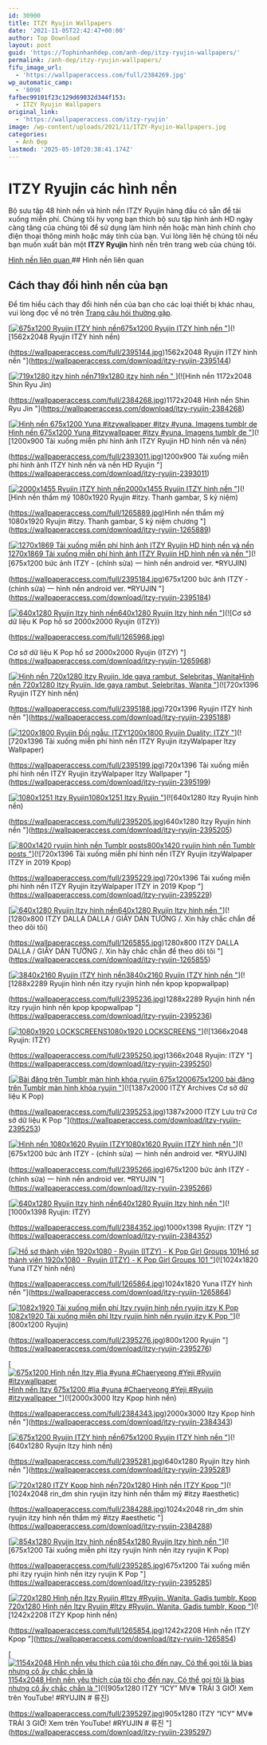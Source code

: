 ```yaml
---
id: 30900
title: ITZY Ryujin Wallpapers
date: '2021-11-05T22:42:47+00:00'
author: Top Download
layout: post
guid: 'https://Tophinhanhdep.com/anh-dep/itzy-ryujin-wallpapers/'
permalink: /anh-dep/itzy-ryujin-wallpapers/
fifu_image_url:
  - 'https://wallpaperaccess.com/full/2384269.jpg'
wp_automatic_camp:
  - '8098'
fafbec99101f23c129d69032d344f153:
  - ITZY Ryujin Wallpapers
original_link:
  - 'https://wallpaperaccess.com/itzy-ryujin'
image: /wp-content/uploads/2021/11/ITZY-Ryujin-Wallpapers.jpg
categories:
  - Ảnh Đẹp
lastmod: '2025-05-10T20:38:41.174Z'
---
```

# ITZY Ryujin các hình nền

Bộ sưu tập 48 hình nền và hình nền ITZY Ryujin hàng đầu có sẵn để tải xuống miễn phí. Chúng tôi hy vọng bạn thích bộ sưu tập hình ảnh HD ngày càng tăng của chúng tôi để sử dụng làm hình nền hoặc màn hình chính cho điện thoại thông minh hoặc máy tính của bạn. Vui lòng liên hệ chúng tôi nếu bạn muốn xuất bản một **ITZY Ryujin** hình nền trên trang web của chúng tôi.

[Hình nền liên quan ](#related) ## Hình nền liên quan

## Cách thay đổi hình nền của bạn

Để tìm hiểu cách thay đổi hình nền của bạn cho các loại thiết bị khác nhau, vui lòng đọc về nó trên [Trang câu hỏi thường gặp](https://tophinhanhdep.com/faq/).

  
[[![675x1200 Ryujin ITZY hình nền](https://wallpaperaccess.com/full/2384269.jpg)675x1200 Ryujin ITZY hình nền "](https://wallpaperaccess.com/download/itzy-ryujin-2384269)](![1562x2048 Ryujin ITZY hình nền)

(https://wallpaperaccess.com/full/2395144.jpg)1562x2048 Ryujin ITZY hình nền "](https://wallpaperaccess.com/download/itzy-ryujin-2395144)

[[![719x1280 itzy hình nền](https://wallpaperaccess.com/full/1265900.jpg)719x1280 itzy hình nền " ](https://wallpaperaccess.com/download/itzy-ryujin-1265900)](![Hình nền 1172x2048 Shin Ryu Jin)

(https://wallpaperaccess.com/full/2384268.jpg)1172x2048 Hình nền Shin Ryu Jin "](https://wallpaperaccess.com/download/itzy-ryujin-2384268)

[[![Hình nền 675x1200 Yuna #itzywallpaper #itzy #yuna.  Imagens tumblr de](https://wallpaperaccess.com/full/2392577.jpg)Hình nền 675x1200 Yuna #itzywallpaper #itzy #yuna. Imagens tumblr de "](https://wallpaperaccess.com/download/itzy-ryujin-2392577)](![1200x900 Tải xuống miễn phí hình ảnh ITZY Ryujin HD hình nền và nền)

(https://wallpaperaccess.com/full/2393011.jpg)1200x900 Tải xuống miễn phí hình ảnh ITZY hình nền và nền HD Ryujin "](https://wallpaperaccess.com/download/itzy-ryujin-2393011)

[[![2000x1455 Ryujin ITZY hình nền](https://wallpaperaccess.com/full/2395167.jpg)2000x1455 Ryujin ITZY hình nền "](https://wallpaperaccess.com/download/itzy-ryujin-2395167)](![Hình nền thẩm mỹ 1080x1920 Ryujin #itzy.  Thanh gambar, S kỷ niệm)

(https://wallpaperaccess.com/full/1265889.jpg)Hình nền thẩm mỹ 1080x1920 Ryujin #itzy. Thanh gambar, S kỷ niệm chương "](https://wallpaperaccess.com/download/itzy-ryujin-1265889)

[[![1270x1869 Tải xuống miễn phí hình ảnh ITZY Ryujin HD hình nền và nền](https://wallpaperaccess.com/full/2384327.jpg)1270x1869 Tải xuống miễn phí hình ảnh ITZY Ryujin HD hình nền và nền "](https://wallpaperaccess.com/download/itzy-ryujin-2384327)](![675x1200 bức ảnh ITZY - (chỉnh sửa) 一 hình nền android ver.  ❝RYUJIN)

(https://wallpaperaccess.com/full/2395184.jpg)675x1200 bức ảnh ITZY - (chỉnh sửa) 一 hình nền android ver. ❝RYUJIN "](https://wallpaperaccess.com/download/itzy-ryujin-2395184)

[[![640x1280 Ryujin Itzy hình nền](https://wallpaperaccess.com/full/2395185.jpg)640x1280 Ryujin Itzy hình nền "](https://wallpaperaccess.com/download/itzy-ryujin-2395185)](![Cơ sở dữ liệu K Pop hồ sơ 2000x2000 Ryujin (ITZY))

(https://wallpaperaccess.com/full/1265968.jpg)

Cơ sở dữ liệu K Pop hồ sơ 2000x2000 Ryujin (ITZY) "](https://wallpaperaccess.com/download/itzy-ryujin-1265968)

[[![Hình nền 720x1280 Itzy Ryujin.  Ide gaya rambut, Selebritas, Wanita](https://wallpaperaccess.com/full/2384358.jpg)Hình nền 720x1280 Itzy Ryujin. Ide gaya rambut, Selebritas, Wanita "](https://wallpaperaccess.com/download/itzy-ryujin-2384358)](![720x1396 Ryujin ITZY hình nền)

(https://wallpaperaccess.com/full/2395188.jpg)720x1396 Ryujin ITZY hình nền "](https://wallpaperaccess.com/download/itzy-ryujin-2395188)

[[![1200x1800 Ryujin Đối ngẫu: ITZY](https://wallpaperaccess.com/full/2395198.jpg)1200x1800 Ryujin Duality: ITZY "](https://wallpaperaccess.com/download/itzy-ryujin-2395198)](![720x1396 Tải xuống miễn phí hình nền ITZY Ryujin itzyWalpaper Itzy Wallpaper)

(https://wallpaperaccess.com/full/2395199.jpg)720x1396 Tải xuống miễn phí hình nền ITZY Ryujin itzyWalpaper Itzy Wallpaper "](https://wallpaperaccess.com/download/itzy-ryujin-2395199)

[[![1080x1251 Itzy Ryujin](https://wallpaperaccess.com/full/2395200.jpg)1080x1251 Itzy Ryujin "](https://wallpaperaccess.com/download/itzy-ryujin-2395200)](![640x1280 Itzy Ryujin hình nền)

(https://wallpaperaccess.com/full/2395205.jpg)640x1280 Itzy Ryujin hình nền "](https://wallpaperaccess.com/download/itzy-ryujin-2395205)

[[![800x1420 ryujin hình nền Tumblr posts](https://wallpaperaccess.com/full/2384363.png)800x1420 ryujin hình nền Tumblr posts "](https://wallpaperaccess.com/download/itzy-ryujin-2384363)](![720x1396 Tải xuống miễn phí hình nền ITZY Ryujin itzyWalpaper ITZY in 2019 Kpop)

(https://wallpaperaccess.com/full/2395229.jpg)720x1396 Tải xuống miễn phí hình nền ITZY Ryujin itzyWalpaper ITZY in 2019 Kpop "](https://wallpaperaccess.com/download/itzy-ryujin-2395229)

[[![640x1280 Ryujin Itzy hình nền](https://wallpaperaccess.com/full/2395234.jpg)640x1280 Ryujin Itzy hình nền "](https://wallpaperaccess.com/download/itzy-ryujin-2395234)](![1280x800 ITZY DALLA DALLA / GIẤY DÁN TƯỜNG /.  Xin hãy chắc chắn để theo dõi tôi)

(https://wallpaperaccess.com/full/1265855.jpg)1280x800 ITZY DALLA DALLA / GIẤY DÁN TƯỜNG /. Xin hãy chắc chắn để theo dõi tôi "](https://wallpaperaccess.com/download/itzy-ryujin-1265855)

[[![3840x2160 Ryujin ITZY hình nền](https://wallpaperaccess.com/full/2384344.jpg)3840x2160 Ryujin ITZY hình nền "](https://wallpaperaccess.com/download/itzy-ryujin-2384344)](![1288x2289 Ryujin hình nền itzy ryujin hình nền kpop kpopwallpap)

(https://wallpaperaccess.com/full/2395236.jpg)1288x2289 Ryujin hình nền itzy ryujin hình nền kpop kpopwallpap "](https://wallpaperaccess.com/download/itzy-ryujin-2395236)

[[![1080x1920 LOCKSCREENS](https://wallpaperaccess.com/full/2384353.jpg)1080x1920 LOCKSCREENS "](https://wallpaperaccess.com/download/itzy-ryujin-2384353)](![1366x2048 Ryujin: ITZY)

(https://wallpaperaccess.com/full/2395250.jpg)1366x2048 Ryujin: ITZY "](https://wallpaperaccess.com/download/itzy-ryujin-2395250)

[[![Bài đăng trên Tumblr màn hình khóa ryujin 675x1200](https://wallpaperaccess.com/full/2384342.png)675x1200 bài đăng trên Tumblr màn hình khóa ryujin "](https://wallpaperaccess.com/download/itzy-ryujin-2384342)](![1387x2000 ITZY Archives Cơ sở dữ liệu K Pop)

(https://wallpaperaccess.com/full/2395253.jpg)1387x2000 ITZY Lưu trữ Cơ sở dữ liệu K Pop "](https://wallpaperaccess.com/download/itzy-ryujin-2395253)

[[![Hình nền 1080x1620 Ryujin ITZY](https://wallpaperaccess.com/full/2384303.jpg)1080x1620 Ryujin ITZY hình nền "](https://wallpaperaccess.com/download/itzy-ryujin-2384303)](![675x1200 bức ảnh ITZY - (chỉnh sửa) 一 hình nền android ver.  ❝RYUJIN)

(https://wallpaperaccess.com/full/2395266.jpg)675x1200 bức ảnh ITZY - (chỉnh sửa) 一 hình nền android ver. ❝RYUJIN "](https://wallpaperaccess.com/download/itzy-ryujin-2395266)

[[![640x1280 Ryujin Itzy hình nền](https://wallpaperaccess.com/full/2395272.jpg)640x1280 Ryujin Itzy hình nền "](https://wallpaperaccess.com/download/itzy-ryujin-2395272)](![1000x1398 Ryujin: ITZY)

(https://wallpaperaccess.com/full/2384352.jpg)1000x1398 Ryujin: ITZY "](https://wallpaperaccess.com/download/itzy-ryujin-2384352)

[[![Hồ sơ thành viên 1920x1080 - Ryujin (ITZY) - K Pop Girl Groups 101](https://wallpaperaccess.com/full/2384350.jpg)Hồ sơ thành viên 1920x1080 - Ryujin (ITZY) - K Pop Girl Groups 101 "](https://wallpaperaccess.com/download/itzy-ryujin-2384350)](![1024x1820 Yuna ITZY hình nền)

(https://wallpaperaccess.com/full/1265864.jpg)1024x1820 Yuna ITZY hình nền "](https://wallpaperaccess.com/download/itzy-ryujin-1265864)

[[![1082x1920 Tải xuống miễn phí Itzy ryujin hình nền ryujin itzy K Pop](https://wallpaperaccess.com/full/2395275.jpg)1082x1920 Tải xuống miễn phí Itzy ryujin hình nền ryujin itzy K Pop "](https://wallpaperaccess.com/download/itzy-ryujin-2395275)](![800x1200 Ryujin)

(https://wallpaperaccess.com/full/2395276.jpg)800x1200 Ryujin "](https://wallpaperaccess.com/download/itzy-ryujin-2395276)

[[![675x1200 Hình nền Itzy #lia #yuna #Chaeryeong #Yeji #Ryujin #itzywallpaper](https://wallpaperaccess.com/full/2392625.jpg)Hình nền Itzy 675x1200 #lia #yuna #Chaeryeong #Yeji #Ryujin #itzywallpaper "](https://wallpaperaccess.com/download/itzy-ryujin-2392625)](![2000x3000 Itzy Kpop hình nền)

(https://wallpaperaccess.com/full/2384343.jpg)2000x3000 Itzy Kpop hình nền "](https://wallpaperaccess.com/download/itzy-ryujin-2384343)

[[![675x1200 Ryujin ITZY hình nền](https://wallpaperaccess.com/full/2395279.jpg)675x1200 Ryujin ITZY hình nền "](https://wallpaperaccess.com/download/itzy-ryujin-2395279)](![640x1280 Ryujin Itzy hình nền)

(https://wallpaperaccess.com/full/2395281.jpg)640x1280 Ryujin Itzy hình nền "](https://wallpaperaccess.com/download/itzy-ryujin-2395281)

[[![720x1280 ITZY Kpop hình nền](https://wallpaperaccess.com/full/1265871.jpg)720x1280 Hình nền ITZY Kpop "](https://wallpaperaccess.com/download/itzy-ryujin-1265871)](![1024x2048 rin_dm shin ryujin itzy hình nền thẩm mỹ #itzy #aesthetic)

(https://wallpaperaccess.com/full/2384288.jpg)1024x2048 rin\_dm shin ryujin itzy hình nền thẩm mỹ #itzy #aesthetic "](https://wallpaperaccess.com/download/itzy-ryujin-2384288)

[[![854x1280 Ryujin Itzy hình nền](https://wallpaperaccess.com/full/2395283.jpg)854x1280 Ryujin Itzy hình nền "](https://wallpaperaccess.com/download/itzy-ryujin-2395283)](![675x1200 Tải xuống miễn phí itzy ryujin hình nền itzy ryujin K Pop)

(https://wallpaperaccess.com/full/2395285.jpg)675x1200 Tải xuống miễn phí itzy ryujin hình nền itzy ryujin K Pop "](https://wallpaperaccess.com/download/itzy-ryujin-2395285)

[[![720x1280 Hình nền Itzy Ryujin #Itzy #Ryujin.  Wanita, Gadis tumblr, Kpop](https://wallpaperaccess.com/full/2395286.jpg)720x1280 Hình nền Itzy Ryujin #Itzy #Ryujin. Wanita, Gadis tumblr, Kpop "](https://wallpaperaccess.com/download/itzy-ryujin-2395286)](![1242x2208 ITZY Kpop hình nền)

(https://wallpaperaccess.com/full/1265854.jpg)1242x2208 Hình nền ITZY Kpop "](https://wallpaperaccess.com/download/itzy-ryujin-1265854)

[[![1154x2048 Hình nền yêu thích của tôi cho đến nay.  Có thể gọi tôi là bias nhưng cô ấy chắc chắn là](https://wallpaperaccess.com/full/2395288.jpg)1154x2048 Hình nền yêu thích của tôi cho đến nay. Có thể gọi tôi là bias nhưng cô ấy chắc chắn là "](https://wallpaperaccess.com/download/itzy-ryujin-2395288)](![905x1280 ITZY “ICY” MV❄ TRÁI 3 GIỜ!  Xem trên YouTube!  #RYUJIN # 류진)

(https://wallpaperaccess.com/full/2395297.jpg)905x1280 ITZY “ICY” MV❄ TRÁI 3 GIỜ! Xem trên YouTube! #RYUJIN # 류진 "](https://wallpaperaccess.com/download/itzy-ryujin-2395297)
